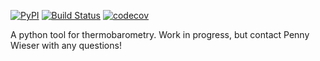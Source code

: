 [![PyPI](https://badgen.net/pypi/v/Thermobar)](https://pypi.org/project/Thermobar/)
[![Build Status](https://github.com/PennyWieser/Thermobar/actions/workflows/main.yml/badge.svg?branch=main)](https://github.com/PennyWieser/Thermobar/actions/workflows/main.yml)
[![codecov](https://codecov.io/gh/PennyWieser/Thermobar/branch/main/graph/badge.svg)](https://codecov.io/gh/PennyWieser/Thermobar/branch/main)

A python tool for thermobarometry. Work in progress, but contact Penny Wieser with any questions!
